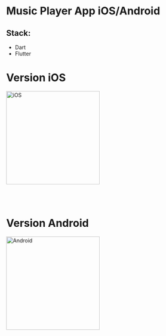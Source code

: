 # Music Player App iOS/Android

## Stack: 

- Dart
- Flutter

<h1>Version iOS</h1>

<img src="lib/assets/iOS.png" alt="iOS" width="250"/>

<br> <br>

<h1>Version Android</h1>

<img src="lib/assets/android.jpg" alt="Android" width="250"/>